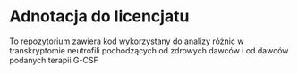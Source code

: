 # Adnotacja do licencjatu
To repozytorium zawiera kod wykorzystany do analizy różnic w transkryptomie neutrofili pochodzących od zdrowych dawców i od dawców podanych terapii G-CSF
